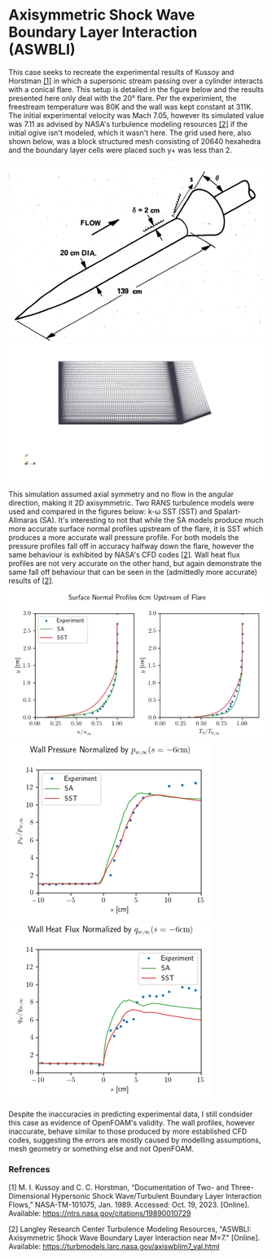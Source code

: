 # Axisymmetric Shock Wave Boundary Layer Interaction (ASWBLI)

This case seeks to recreate the experimental results of Kussoy and Horstman [[1]](https://ntrs.nasa.gov/citations/19890010729) in which a supersonic stream passing over a cylinder interacts with a conical flare. This setup is detailed in the figure below and the results presented here only deal with the 20° flare. Per the experimient, the freestream temperature was 80K and the wall was kept constant at 311K. The initial experimental velocity was Mach 7.05, however its simulated value was 7.11 as advised by NASA's turbulence modeling resources [[2]](https://turbmodels.larc.nasa.gov/axiswblim7_val.html) if the initial ogive isn't modeled, which it wasn't here. The grid used here, also shown below, was a block structured mesh consisting of 20640 hexahedra and the boundary layer cells were placed such y+ was less than 2.

![Experimental Setup](figures/Kussoy_geom.png)
![Grid](figures/grid.png)

This simulation assumed axial symmetry and no flow in the angular direction, making it 2D axisymmetric. Two RANS turbulence models were used and compared in the figures below: k-ω SST (SST) and Spalart-Allmaras (SA). It's interesting to not that while the SA models produce much more accurate surface normal profiles upstream of the flare, it is SST which produces a more accurate wall pressure profile. For both models the pressure profiles fall off in accuracy halfway down the flare, however the same behaviour is exhibited by NASA's CFD codes [[2]](https://turbmodels.larc.nasa.gov/axiswblim7_val.html). Wall heat flux profiles are not very accurate on the other hand, but again demonstrate the same fall off behaviour that can be seen in the (admittedly more accurate) results of [[2]](https://turbmodels.larc.nasa.gov/axiswblim7_val.html).

![Surface Normal Profiles](figures/upstreamProfiles.png)
![Wall Pressure Profile](figures/wallPressure.png)
![Wall Heat Flux Profile](figures/wallHeatFlux.png)

Despite the inaccuracies in predicting experimental data, I still condsider this case as evidence of OpenFOAM's validity. The wall profiles, however inaccurate, behave similar to those produced by more established CFD codes, suggesting the errors are mostly caused by modelling assumptions, mesh geometry or something else and not OpenFOAM.

### Refrences

[1] M. I. Kussoy and C. C. Horstman, “Documentation of Two- and Three-Dimensional Hypersonic Shock Wave/Turbulent Boundary Layer Interaction Flows,” NASA-TM-101075, Jan. 1989. Accessed: Oct. 19, 2023. [Online]. Available: https://ntrs.nasa.gov/citations/19890010729

[2] Langley Research Center Turbulence Modeling Resources, "ASWBLI: Axisymmetric Shock Wave Boundary Layer Interaction near M=7." [Online]. Available: https://turbmodels.larc.nasa.gov/axiswblim7_val.html
